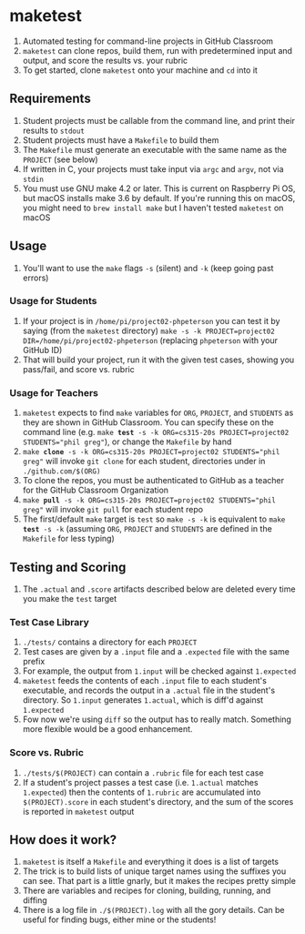 # maketest
1. Automated testing for command-line projects in GitHub Classroom
2. `maketest` can clone repos, build them, run with predetermined input and output, 
and score the results vs. your rubric
3. To get started, clone `maketest` onto your machine and `cd` into it

## Requirements
1. Student projects must be callable from the command line, and print their results to `stdout`
1. Student projects must have a `Makefile` to build them
1. The `Makefile` must generate an executable with the same name as the `PROJECT` (see below)
1. If written in C, your projects must take input via `argc` and `argv`, not via `stdin`
1. You must use GNU make 4.2 or later. This is current on Raspberry Pi OS, but macOS installs 
make 3.6 by default. If you're running this on macOS, you might need to `brew install make` 
but I haven't tested `maketest` on macOS

## Usage 
1. You'll want to use the `make` flags `-s` (silent) and `-k` (keep going past errors)

### Usage for Students
1. If your project is in `/home/pi/project02-phpeterson` you can test it by saying (from the 
`maketest` directory) 
`make -s -k PROJECT=project02 DIR=/home/pi/project02-phpeterson` (replacing `phpeterson` with 
your GitHub ID)
2. That will build your project, run it with the given test cases, showing you pass/fail, 
and score vs. rubric

### Usage for Teachers
1. `maketest` expects to find `make` variables for `ORG`, `PROJECT`, and `STUDENTS` as they are 
shown in GitHub Classroom. You can specify these on the command line 
(e.g. `make `**`test`**` -s -k ORG=cs315-20s PROJECT=project02 STUDENTS="phil greg"`), or change 
the `Makefile` by hand
2. `make `**`clone`**` -s -k ORG=cs315-20s PROJECT=project02 STUDENTS="phil greg"` will invoke 
`git clone` for each student, directories under in `./github.com/$(ORG)`
3. To clone the repos, you must be authenticated to GitHub as a teacher for the GitHub Classroom 
Organization
4. `make `**`pull`**` -s -k ORG=cs315-20s PROJECT=project02 STUDENTS="phil greg"` will invoke `git pull` 
for each student repo
5. The first/default `make` target is `test` so `make -s -k` is equivalent to 
`make `**`test`**` -s -k` (assuming `ORG`, `PROJECT` and `STUDENTS` are defined in the `Makefile` for less typing)

## Testing and Scoring
1. The `.actual` and `.score` artifacts described below are deleted every time you make the 
`test` target

### Test Case Library
1. `./tests/` contains a directory for each `PROJECT`
2. Test cases are given by a `.input` file and a `.expected` file with the same prefix
3. For example, the output from `1.input` will be checked against `1.expected`
4. `maketest` feeds the contents of each `.input` file to each student's executable, 
and records the output in a `.actual` file in the student's directory. So `1.input` generates 
`1.actual`, which is diff'd against `1.expected`
5. Fow now we're using `diff` so the output has to really match. Something more flexible 
would be a good enhancement.

### Score vs. Rubric
1. `./tests/$(PROJECT)` can contain a `.rubric` file for each test case
2. If a student's project passes a test case (i.e. `1.actual` matches `1.expected`) then the 
contents of `1.rubric` are accumulated into `$(PROJECT).score` in each student's directory, 
and the sum of the scores is reported in `maketest` output

## How does it work?
1. `maketest` is itself a `Makefile` and everything it does is a list of targets
2. The trick is to build lists of unique target names using the suffixes you can see. 
That part is a little gnarly, but it  makes the recipes pretty simple
3. There are variables and recipes for cloning, building, running, and diffing
4. There is a log file in `./$(PROJECT).log` with all the gory details. Can be useful for 
finding bugs, either mine or the students!
